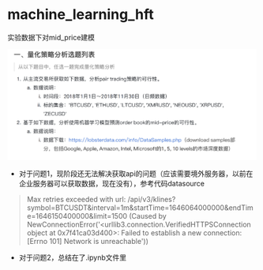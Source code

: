 # machine_learning_hft
实验数据下对mid_price建模

![ztwl](ztwl.png)

* 对于问题1，现阶段还无法解决获取api的问题（应该需要境外服务器，以前在企业服务器可以获取数据，现在没有），参考代码datasource

> Max retries exceeded with url: /api/v3/klines?symbol=BTCUSDT&interval=1m&startTime=1646064000000&endTime=1646150400000&limit=1500 (Caused by NewConnectionError('<urllib3.connection.VerifiedHTTPSConnection object at 0x7f41ca03d400>: Failed to establish a new connection: [Errno 101] Network is unreachable'))

* 对于问题2，总结在了.ipynb文件里
  
